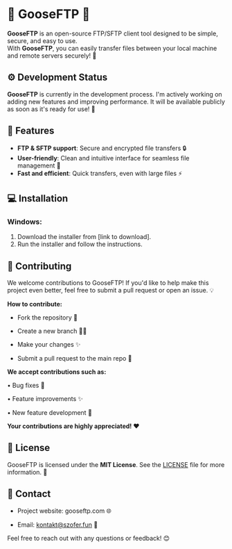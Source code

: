 # 🌟 **GooseFTP** 🌟

**GooseFTP** is an open-source FTP/SFTP client tool designed to be simple, secure, and easy to use.  
With **GooseFTP**, you can easily transfer files between your local machine and remote servers securely! 🚀

## ⚙️ Development Status

**GooseFTP** is currently in the development process. I'm actively working on adding new features and improving performance. It will be available publicly as soon as it's ready for use! 🚧


## 🚀 Features
- **FTP & SFTP support**: Secure and encrypted file transfers 🔒
- **User-friendly**: Clean and intuitive interface for seamless file management 📂
- **Fast and efficient**: Quick transfers, even with large files ⚡

## 💻 Installation

### Windows:
1. Download the installer from [link to download].
2. Run the installer and follow the instructions.


## 🤝 Contributing

We welcome contributions to GooseFTP! If you'd like to help make this project even better, feel free to submit a pull request or open an issue. 💡

**How to contribute:**
- Fork the repository 🍴

- Create a new branch 🧑‍💻

- Make your changes ✨

- Submit a pull request to the main repo 🔄

**We accept contributions such as:**

• Bug fixes 🐞

• Feature improvements ✨

• New feature development 🚀

**Your contributions are highly appreciated! ❤️**

## 📜 License
GooseFTP is licensed under the **MIT License**. See the [LICENSE](https://github.com/Bleee411/GooseFTP/blob/main/LICENSE) file for more information. 📝

## 💬 Contact
- Project website: gooseftp.com 🌐

- Email: kontakt@szofer.fun 📧

Feel free to reach out with any questions or feedback! 😊
